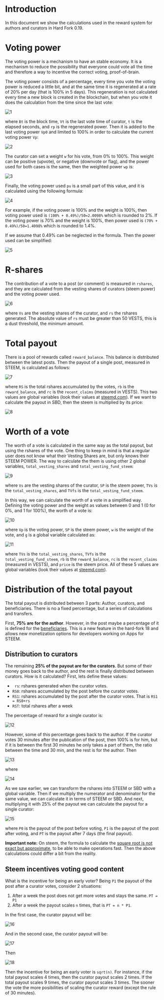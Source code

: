 # Introduction

In this document we show the calculations used in the reward system for authors and curators in Hard Fork 0.19.

# Voting power

The voting power is a mechanism to have an stable economy. It is a mechanism to reduce the possibility that everyone could vote all the time and therefore a way to incentive the correct voting, proof-of-brain.

The voting power consists of a percentage, every time you vote the voting power is reduced a little bit, and at the same time it is regenerated at a rate of 20% per day (that is 100% in 5 days). This regeneration is not calculated every time a new block is created in the blockchain, but when you vote it does the calculation from the time since the last vote:

![1](http://quicklatex.com/cache3/70/ql_2f3783861d5762ba7b2d35eac399f270_l3.png)

where ```Bt``` is the block time, ```Vt``` is the last vote time of curator, ```t``` is the elapsed seconds, and ```rp``` is the regenerated power. Then it is added to the last voting power ```Vp0``` and limited to 100% in order to calculate the current voting power ```Vp```:

![2](http://quicklatex.com/cache3/5f/ql_3e02b4247f80e98f01e645eb3ca6fd5f_l3.png)

The curator can set a weight ```w``` for his vote, from 0% to 100%. This weight can be positive (upvote), or negative (downvote or flag), and the power used for both cases is the same, then the weighted power ```wp``` is:

![3](http://quicklatex.com/cache3/29/ql_1eb2275bede446cf86f4ad1d35520029_l3.png)

Finally, the voting power used ```pu``` is a small part of this value, and it is calculated using the following formula:

![4](http://quicklatex.com/cache3/db/ql_1078a274200a89aafa47cc9bc03fffdb_l3.png)

For example, if the voting power is 100% and the weight is 100%, then voting power used is ```(100% + 0.49%)/50=2.0098%``` which is rounded to 2%. If the voting power is 70% and the weight is 100%, then power used is ```(70% + 0.49%)/50=1.4098%``` which is rounded to 1.4%.

If we assume that 0.49% can be neglected in the formula. Then the power used can be simplified:

![5](http://quicklatex.com/cache3/29/ql_5e24e0bf048dd395085dcfd866909529_l3.png)

# R-shares

The contribution of a vote to a post (or comment) is measured in ```rshares```, and they are calculated from the vesting shares of curators (steem power) and the voting power used.

![6](http://quicklatex.com/cache3/07/ql_3a86a88ce1d6738211d55e3a7cb3fc07_l3.png)

where ```Vs``` are the vesting shares of the curator, and ```rs``` the rshares generated. The absolute value of ```rs``` must be greater than 50 VESTS, this is a dust threshold, the minimum amount.

# Total payout

There is a pool of rewards called ```reward_balance```. This balance is distributed between the latest posts. Then the payout of a single post, measured in STEEM, is calculated as follows:

![7](http://quicklatex.com/cache3/62/ql_46c02b684c92d4d8825befb0feaff062_l3.png)

where ```RS``` is the total rshares accumulated by the votes, ```rb``` is the ```reward_balance```, and ```rc``` is the ```recent_claims``` (measured in VESTS). This two values are global variables (look their values at [steemd.com](steemd.com)). If we want to calculate the payout in SBD, then the steem is multiplied by its price:

![8](http://quicklatex.com/cache3/33/ql_bdd4c44eeb40be53e41ab30fbfa02c33_l3.png)

# Worth of a vote

The worth of a vote is calculated in the same way as the total payout, but using the rshares of the vote. One thing to keep in mind is that a regular user does not know what their Vesting Shares are, but only knows their STEEM POWER. The way to calculate the them is using other 2 global variables, ```total_vesting_shares``` and ```total_vesting_fund_steem```:

![9](http://quicklatex.com/cache3/39/ql_be67ba7ac3d9719d4dba0dd34f442839_l3.png)

where ```Vs``` are the vesting shares of the curator, ```SP``` is the steem power, ```TVs``` is the ```total_vesting_shares```, and ```TVfs``` is the ```total_vesting_fund_steem```.

In this way, we can calculate the worth of a vote in a simplified way. Defining the voting power and the weight as values between 0 and 1 (0 for 0%, and 1 for 100%), the worth of a vote is:

![10](http://quicklatex.com/cache3/e6/ql_cf53d7dd2326a1cfc5b40686b70090e6_l3.png)

where ```Vp``` is the voting power, ```SP``` is the steem power, ```w``` is the weight of the vote, and ```g``` is a global variable calculated as:

![11](http://quicklatex.com/cache3/3c/ql_91e8278e0b958e5456077774d4f5b33c_l3.png)

where ```TVs``` is the ```total_vesting_shares```, ```TVfs``` is the ```total_vesting_fund_steem```, ```rb``` is the ```reward_balance```, ```rc``` is the ```recent_claims``` (measured in VESTS), and ```price``` is the steem price. All of these 5 values are global variables (look their values at [steemd.com](steemd.com)).

# Distribution of the total payout

The total payout is distributed between 3 parts: Author, curators, and beneficiaries. There is no a fixed percentage, but a series of calculations and transfers.

First, **75% are for the author**. However, in the post maybe a percentage of it is defined for the [beneficiaries](https://steemit.com/steemit/@heimindanger/split-the-rewards-of-your-posts-with-other-beneficiaries--only-on-steemwhalescom-). This is a new feature in the hard-fork 18 and allows new monetization options for developers working on Apps for STEEM.

## Distribution to curators

The remaining **25% of the payout are for the curators**. But some of their money goes back to the author, and the rest is finally distributed between curators. How is it calculated? First, lets define these values:

- ``` rs```: rshares generated when the curator votes.
- ```RS0```: rshares accumulated by the post before the curator votes.
- ```RS1```: rshares accumulated by the post after the curator votes. That is ```RS1 = RS0+rs```
- ```RST```: total rshares after a week

The percentage of reward for a single curator is:

![12](http://quicklatex.com/cache3/d8/ql_71835de1e37e450edfc8cefb91f081d8_l3.png)

However, some of this percentage goes back to the author. If the curator votes 30 minutes after the publication of the post, then 100% is for him, but if it is between the first 30 minutes he only takes a part of them, the ratio between the time and 30 min, and the rest is for the author. Then

![13](http://quicklatex.com/cache3/81/ql_1c8351c2d33e0b5da02efda13d500e81_l3.png)

where

![14](http://quicklatex.com/cache3/58/ql_cad2f3053f10d1da65544529c20f9d58_l3.png)
 
As we saw earlier, we can transform the rshares into STEEM or SBD with a global variable. Then if we multiply the numerator and denominator for the same value, we can calculate it in terms of STEEM or SBD. And next, multiplying it with 25% of the payout we can calculate the payout for a single curator:

![15](http://quicklatex.com/cache3/e5/ql_b673aea0e8aafafe3c8ede088f6ebee5_l3.png)

where ```P0``` is the payout of the post before voting, ```P1``` is the payout of the post after voting, and ```PT``` is the payout after 7 days (the final payout).

**Important note:** On steem, the formula to calculate the [square root is not exact but approximate](https://github.com/steemit/steem/blob/master/doc/sqrt.md), to be able to make operations fast. Then the above calculations could differ a bit from the reality. 

## Steem incentives voting good content

What is the incentive for being an early voter? Being ```P1``` the payout of the post after a curator votes, consider 2 situations:

1. After a week the post does not get more votes and stays the same. ```PT = P1```
2. After a week the payout scales ```n``` times, that is ```PT = n * P1```.

In the first case, the curator payout will be:

![16](http://quicklatex.com/cache3/15/ql_7b91c9fba639e2a570af0f829a7db115_l3.png)

And in the second case, the curator payout will be:

![17](http://quicklatex.com/cache3/68/ql_28275aa02f7ab3e5059f03fa83440b68_l3.png)

Then

![18](http://quicklatex.com/cache3/0d/ql_9a8b0bb00fd806c6969c297fedf9a30d_l3.png)

Then the incentive for being an early voter is ```sqrt(n)```. For instance, if the total payout scales 4 times, then the curator payout scales 2 times. If the total payout scales 9 times, the curator payout scales 3 times. The sooner the vote the more posibilities of scaling the curator reward (except the rule of 30 minutes).
